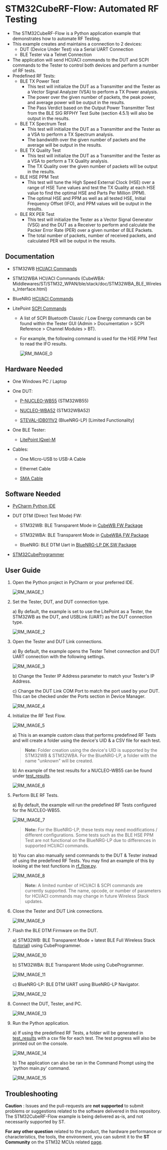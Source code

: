 # STM32CubeRF-Flow: Automated RF Testing

* The STM32CubeRF-Flow is a Python application example that demonstrates how to automate RF Testing.
* This example creates and maintains a connection to 2 devices:
    * DUT (Device Under Test) via a Serial UART Connection
    * BLE Tester via a Telnet Connection
* The application will send HCI/ACI commands to the DUT and SCPI commands to the Tester to control both devices and perform a number of RF tests.
* Predefined RF Tests:
    * BLE TX Power Test
        * This test will initialize the DUT as a Transmitter and the Tester as a Vector Signal Analyzer (VSA) to perform a TX Power analysis.
        * The power over the given number of packets, the peak power, and average power will be output in the results.
        * The Pass Verdict based on the Output Power Transmitter Test from the BLE SIG RFPHY Test Suite (section 4.5.1) will also be output in the results.
    * BLE TX Spectrum Test
        * This test will initialize the DUT as a Transmitter and the Tester as a VSA to perform a TX Spectrum analysis.
        * The bandwidth over the given number of packets and the average will be output in the results.
    * BLE TX Quality Test
        * This test will initialize the DUT as a Transmitter and the Tester as a VSA to perform a TX Quality analysis.
        * The TX Quality over the given number of packets will be output in the results.
    * BLE HSE PPM Test
        * This test will tune the High Speed External Clock (HSE) over a range of HSE Tune values and test the TX Quality at each HSE value to find the optimal HSE and Parts Per Million (PPM).
        * The optimal HSE and PPM as well as all tested HSE, Initial Frequency Offset (IFO), and PPM values will be output in the results.
    * BLE RX PER Test
        * This test will initialize the Tester as a Vector Signal Generator (VSG) and the DUT as a Receiver to perform and calculate the Packer Error Rate (PER) over a given number of BLE Packets.
        * The total number of packets, number of received packets, and calculated PER will be output in the results.

## Documentation

* STM32WB [HCI/ACI Commands](https://www.st.com/resource/en/application_note/an5270-stm32wb-bluetooth-low-energy-wireless-interface-stmicroelectronics.pdf)
* STM32WBA HCI/ACI Commands (CubeWBA: Middlewares/ST/STM32_WPAN/ble/stack/doc/STM32WBA_BLE_Wireless_Interface.html)
* BlueNRG [HCI/ACI Commands](https://www.st.com/resource/en/user_manual/um1865-the-bluenrgms-bluetooth-le-stack-application-command-interface-aci-stmicroelectronics.pdf)
* LitePoint [SCPI Commands](https://www.litepoint.com/faq/where-is-iqxel-m-documentation/)

    * A list of SCPI Bluetooth Classic / Low Energy commands can be found within the Tester GUI (Admin > Documentation > SCPI Reference > Channel Modules > BT).
    * For example, the following command is used for the HSE PPM Test to read the IFO results.
    
        ![RM_IMAGE_0](Utilities/Media/RM_IMAGE_0.png)

## Hardware Needed

* One Windows PC / Laptop

* One DUT:
    * [P-NUCLEO-WB55](https://www.st.com/en/evaluation-tools/p-nucleo-wb55.html) (STM32WB55)

    * [NUCLEO-WBA52](https://www.st.com/en/evaluation-tools/nucleo-wba52cg.html) (STM32WBA52)

    * [STEVAL-IDB011V2](https://www.st.com/en/evaluation-tools/steval-idb011v2.html) (BlueNRG-LP) [Limited Functionality]

* One BLE Tester:
    * [LitePoint IQxel-M](https://www.litepoint.com/products/iqxel-m/)

* Cables:
    * One Micro-USB to USB-A Cable

    * Ethernet Cable

    * [SMA Cable](https://www.minicircuits.com/WebStore/dashboard.html?model=CBL-4FT-SMSM%2B)

## Software Needed

* [PyCharm Python IDE](https://www.jetbrains.com/pycharm/)

* DUT DTM (Direct Test Mode) FW:
    * STM32WB: BLE Transparent Mode in [CubeWB FW Package](https://www.st.com/en/embedded-software/stm32cubewb.html)
  
    * STM32WBA: BLE Transparent Mode in [CubeWBA FW Package](https://www.st.com/en/embedded-software/stm32cubewba.html)
    
    * BlueNRG: BLE DTM Uart in [BlueNRG-LP DK SW Package](https://www.st.com/en/embedded-software/stsw-bnrglp-dk.html)

* [STM32CubeProgrammer](https://www.st.com/en/development-tools/stm32cubeprog.html)

## User Guide

1) Open the Python project in PyCharm or your preferred IDE.

    ![RM_IMAGE_1](Utilities/Media/RM_IMAGE_1.png)

2) Set the Tester, DUT, and DUT connection type.

    a) By default, the example is set to use the LitePoint as a Tester, the STM32WB as the DUT, and USBLink (UART) as the DUT connection type.

    ![RM_IMAGE_2](Utilities/Media/RM_IMAGE_2.png)

3) Open the Tester and DUT Link connections.

    a) By default, the example opens the Tester Telnet connection and DUT UART connection with the following settings.

    ![RM_IMAGE_3](Utilities/Media/RM_IMAGE_3.png)

    b) Change the Tester IP Address parameter to match your Tester's IP Address.

    c) Change the DUT Link COM Port to match the port used by your DUT. This can be checked under the Ports section in Device Manager.

    ![RM_IMAGE_4](Utilities/Media/RM_IMAGE_4.png)

4) Initialize the RF Test Flow.

    ![RM_IMAGE_5](Utilities/Media/RM_IMAGE_5.png)

    a) This is an example custom class that performs predefined RF Tests and will create a folder using the device's UID & a CSV file for each test.

    > **Note:** Folder creation using the device's UID is supported by the STM32WB & STM32WBA. For the BlueNRG-LP, a folder with the name "unknown" will be created.

    b) An example of the test results for a NUCLEO-WB55 can be found under [test_results](test_results/test_results_0000bcf8).

    ![RM_IMAGE_6](Utilities/Media/RM_IMAGE_6.png)

5) Perform BLE RF Tests.

    a) By default, the example will run the predefined RF Tests configured for the NUCLEO-WB55.

    ![RM_IMAGE_7](Utilities/Media/RM_IMAGE_7.png)

    > **Note:** For the BlueNRG-LP, these tests may need modifications / different configurations. Some tests such as the BLE HSE PPM Test are not functional on the BlueNRG-LP due to differences in supported HCI/ACI commands.

    b) You can also manually send commands to the DUT & Tester instead of using the predefined RF Tests. You may find an example of this by looking at the test functions in [rf_flow.py](rf_flow.py).

    ![RM_IMAGE_8](Utilities/Media/RM_IMAGE_8.png)

    > **Note:** A limited number of HCI/ACI & SCPI commands are currently supported. The name, opcode, or number of parameters for HCI/ACI commands may change in future Wireless Stack updates.

6) Close the Tester and DUT Link connections.

    ![RM_IMAGE_9](Utilities/Media/RM_IMAGE_9.png)

7) Flash the BLE DTM Firmware on the DUT.

    a) STM32WB: BLE Transparent Mode + latest BLE Full Wireless Stack ([tutorial](https://youtu.be/1LvfBC_P6eg)) using CubeProgrammer.

    ![RM_IMAGE_10](Utilities/Media/RM_IMAGE_10.png)
    
    b) STM32WBA: BLE Transparent Mode using CubeProgrammer.

    ![RM_IMAGE_11](Utilities/Media/RM_IMAGE_11.png)

    c) BlueNRG-LP: BLE DTM UART using BlueNRG-LP Navigator. 

    ![RM_IMAGE_12](Utilities/Media/RM_IMAGE_12.png)

8) Connect the DUT, Tester, and PC.

    ![RM_IMAGE_13](Utilities/Media/RM_IMAGE_13.png)

9) Run the Python application.

    a) If using the predefined RF Tests, a folder will be generated in [test_results](test_results) with a csv file for each test. The test progress will also be printed out on the console.

    ![RM_IMAGE_14](Utilities/Media/RM_IMAGE_14.png)

    b) The application can also be ran in the Command Prompt using the 'python main.py' command.

    ![RM_IMAGE_15](Utilities/Media/RM_IMAGE_15.png)

## Troubleshooting

**Caution** : Issues and the pull-requests are **not supported** to submit problems or suggestions related to the software delivered in this repository. The STM32CubeRF-Flow example is being delivered as-is, and not necessarily supported by ST.

**For any other question** related to the product, the hardware performance or characteristics, the tools, the environment, you can submit it to the **ST Community** on the STM32 MCUs related [page](https://community.st.com/s/topic/0TO0X000000BSqSWAW/stm32-mcus).